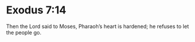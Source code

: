 # Exodus 7:14

Then the Lord said to Moses, Pharaoh’s heart is hardened; he refuses to let the people go.
